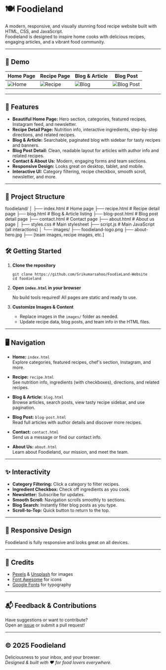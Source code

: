 # 🍽️ Foodieland

A modern, responsive, and visually stunning food recipe website built with HTML, CSS, and JavaScript.  
Foodieland is designed to inspire home cooks with delicious recipes, engaging articles, and a vibrant food community.

---

## 🌟 Demo

| Home Page | Recipe Page | Blog & Article | Blog Post |
|-----------|------------|----------------|-----------|
| ![Home](https://pplx-res.cloudinary.com/image/private/user_uploads/27154880/ojuEykPLXNzpRnL/Home-Page-Landing-Page.jpg) | ![Recipe](https://pplx-res.cloudinary.com/image/private/user_uploads/27154880/JEoVKKpzTVhluxL/Recipe-Page.jpg) | ![Blog](https://pplx-res.cloudinary.com/image/private/user_uploads/27154880/QEtCzGUxLpcdKDC/Blog-And-Article-Page.jpg) | ![Blog Post](https://pplx-res.cloudinary.com/image/private/user_uploads/27154880/QjljTDtceaYWVVC/Blog-Post-Detail-Page.jpg) |

---

## 🚀 Features

- **Beautiful Home Page:** Hero section, categories, featured recipes, Instagram feed, and newsletter.
- **Recipe Detail Page:** Nutrition info, interactive ingredients, step-by-step directions, and related recipes.
- **Blog & Article:** Searchable, paginated blog with sidebar for tasty recipes and banners.
- **Blog Post Detail:** Clean, readable layout for articles with author info and related recipes.
- **Contact & About Us:** Modern, engaging forms and team sections.
- **Responsive Design:** Looks great on desktop, tablet, and mobile.
- **Interactive UI:** Category filtering, recipe checkbox, smooth scroll, newsletter, and more.

---

## 📁 Project Structure

foodieland/
│
├── index.html # Home page
├── recipe.html # Recipe detail page
├── blog.html # Blog & Article listing
├── blog-post.html # Blog post detail page
├── contact.html # Contact page
├── about.html # About us page
│
├── styles.css # Main stylesheet
├── script.js # Main JavaScript (all interactions)
│
└── images/
├── foodieland-logo.png
├── about-hero.jpg
├── [team images, recipe images, etc.]


## 🛠️ Getting Started

1. **Clone the repository**
    ```
    git clone https://github.com/Srikumarsahoo/FoodieLand-Website
    cd foodieland
    ```

2. **Open `index.html` in your browser**

    No build tools required! All pages are static and ready to use.

3. **Customize Images & Content**
    - Replace images in the `images/` folder as needed.
    - Update recipe data, blog posts, and team info in the HTML files.

---

## 🖥️ Navigation

- **Home:** `index.html`  
  Explore categories, featured recipes, chef's section, Instagram, and more.

- **Recipe:** `recipe.html`  
  See nutrition info, ingredients (with checkboxes), directions, and related recipes.

- **Blog & Article:** `blog.html`  
  Browse articles, search posts, view tasty recipe sidebar, and use pagination.

- **Blog Post:** `blog-post.html`  
  Read full articles with author details and discover more recipes.

- **Contact:** `contact.html`  
  Send us a message or find our contact info.

- **About Us:** `about.html`  
  Learn about Foodieland, our mission, and meet the team.

---

## ✨ Interactivity

- **Category Filtering:** Click a category to filter recipes.
- **Ingredient Checkbox:** Check off ingredients as you cook.
- **Newsletter:** Subscribe for updates.
- **Smooth Scroll:** Navigation scrolls smoothly to sections.
- **Blog Search:** Instantly filter blog posts as you type.
- **Scroll-to-Top:** Quick button to return to the top.

---

## 📱 Responsive Design

Foodieland is fully responsive and looks great on all devices.

---

## 🤝 Credits

- [Pexels](https://pexels.com) & [Unsplash](https://unsplash.com) for images
- [Font Awesome](https://fontawesome.com/) for icons
- [Google Fonts](https://fonts.google.com/) for typography

---

## 📬 Feedback & Contributions

Have suggestions or want to contribute?  
Open an [issue](https://github.com/Srikumarsahoo/FoodieLand-Website/issues) or submit a pull request!

---

## © 2025 Foodieland

Deliciousness to your inbox, and your browser.  
_Designed & built with ❤️ for food lovers everywhere._

